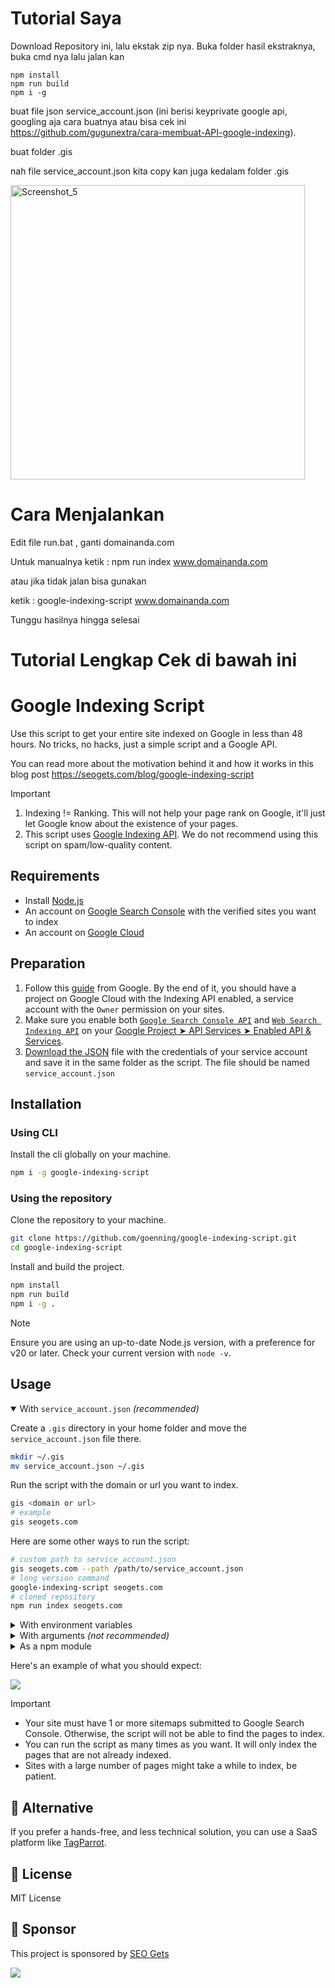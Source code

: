 #  Tutorial Saya
Download Repository ini, lalu ekstak zip nya. Buka folder hasil ekstraknya, buka cmd nya lalu jalan kan 
```
npm install
npm run build
npm i -g
```

buat file json service_account.json (ini berisi keyprivate google api, googling aja cara buatnya atau bisa cek ini https://github.com/gugunextra/cara-membuat-API-google-indexing).

buat folder .gis

nah file service_account.json kita copy kan juga kedalam folder .gis

<img width="471" alt="Screenshot_5" src="https://github.com/gugunextra/google-indexing-script/assets/73726019/fe9baf09-5544-478d-977b-ae3dafbacbb6">


# Cara Menjalankan

Edit file run.bat , ganti domainanda.com

Untuk manualnya ketik : npm run index www.domainanda.com

atau jika tidak jalan bisa gunakan 

ketik : google-indexing-script www.domainanda.com



Tunggu hasilnya hingga selesai

Tutorial Lengkap Cek di bawah ini
===============================================

# Google Indexing Script

Use this script to get your entire site indexed on Google in less than 48 hours. No tricks, no hacks, just a simple script and a Google API.

You can read more about the motivation behind it and how it works in this blog post https://seogets.com/blog/google-indexing-script

> [!IMPORTANT]  
> 1. Indexing != Ranking. This will not help your page rank on Google, it'll just let Google know about the existence of your pages.
> 2. This script uses [Google Indexing API](https://developers.google.com/search/apis/indexing-api/v3/quickstart). We do not recommend using this script on spam/low-quality content.

## Requirements

- Install [Node.js](https://nodejs.org/en/download)
- An account on [Google Search Console](https://search.google.com/search-console/about) with the verified sites you want to index
- An account on [Google Cloud](https://console.cloud.google.com/)

## Preparation

1. Follow this [guide](https://developers.google.com/search/apis/indexing-api/v3/prereqs) from Google. By the end of it, you should have a project on Google Cloud with the Indexing API enabled, a service account with the `Owner` permission on your sites.
2. Make sure you enable both [`Google Search Console API`](https://console.cloud.google.com/apis/api/searchconsole.googleapis.com) and [`Web Search Indexing API`](https://console.cloud.google.com/apis/api/indexing.googleapis.com) on your [Google Project ➤ API Services ➤ Enabled API & Services](https://console.cloud.google.com/apis/dashboard).
3. [Download the JSON](https://github.com/goenning/google-indexing-script/issues/2) file with the credentials of your service account and save it in the same folder as the script. The file should be named `service_account.json`

## Installation

### Using CLI

Install the cli globally on your machine.

```bash
npm i -g google-indexing-script
```

### Using the repository

Clone the repository to your machine.

```bash
git clone https://github.com/goenning/google-indexing-script.git
cd google-indexing-script
```

Install and build the project.

```bash
npm install
npm run build
npm i -g .
```

> [!NOTE]
> Ensure you are using an up-to-date Node.js version, with a preference for v20 or later. Check your current version with `node -v`.

## Usage

<details open>
<summary>With <code>service_account.json</code> <i>(recommended)</i></summary>

Create a `.gis` directory in your home folder and move the `service_account.json` file there.

```bash
mkdir ~/.gis
mv service_account.json ~/.gis
```

Run the script with the domain or url you want to index.

```bash
gis <domain or url>
# example
gis seogets.com
```

Here are some other ways to run the script:

```bash
# custom path to service_account.json
gis seogets.com --path /path/to/service_account.json
# long version command
google-indexing-script seogets.com
# cloned repository
npm run index seogets.com
```
</details>

<details>
<summary>With environment variables</summary>

Open `service_account.json` and copy the `client_email` and `private_key` values.

Run the script with the domain or url you want to index.

```bash
GIS_CLIENT_EMAIL=your-client-email GIS_PRIVATE_KEY=your-private-key gis seogets.com
```
</details>

<details>
<summary>With arguments <i>(not recommended)</i></summary>

Open `service_account.json` and copy the `client_email` and `private_key` values.

Once you have the values, run the script with the domain or url you want to index, the client email and the private key.

```bash
gis seogets.com --client-email your-client-email --private-key your-private-key
```
</details>

<details>
<summary>As a npm module</summary>

You can also use the script as a [npm module](https://www.npmjs.com/package/google-indexing-script) in your own project.

```bash
npm i google-indexing-script
```

```javascript
import { index } from 'google-indexing-script'
import serviceAccount from './service_account.json'

index('seogets.com', {
  client_email: serviceAccount.client_email,
  private_key: serviceAccount.private_key
})
  .then(console.log)
  .catch(console.error)
```

Read the [API documentation](https://paka.dev/npm/google-indexing-script) for more details.
</details>

Here's an example of what you should expect:

![](./output.png)

> [!IMPORTANT]
> - Your site must have 1 or more sitemaps submitted to Google Search Console. Otherwise, the script will not be able to find the pages to index.
> - You can run the script as many times as you want. It will only index the pages that are not already indexed.
> - Sites with a large number of pages might take a while to index, be patient.

## 🔀 Alternative

If you prefer a hands-free, and less technical solution, you can use a SaaS platform like [TagParrot](https://tagparrot.com/?via=goenning).

## 📄 License

MIT License

## 💖 Sponsor

This project is sponsored by [SEO Gets](https://seogets.com)

![](https://seogets.com/og.png)
